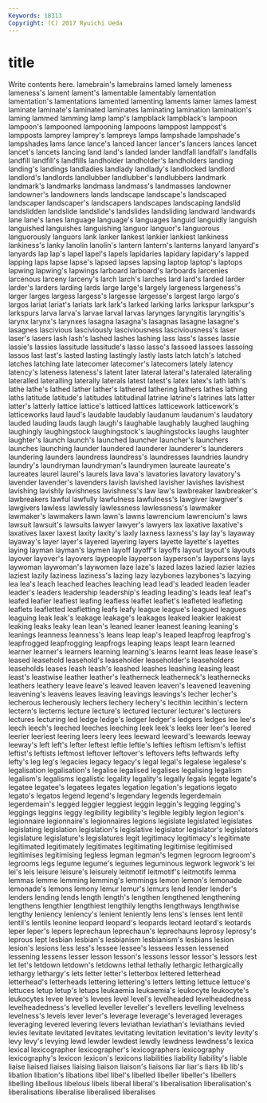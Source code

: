 ```yaml
---
Keywords: 18313 
Copyright: (C) 2017 Ryuichi Ueda
---
```


# title

Write contents here.
lamebrain's lamebrains lamed lamely lameness lameness's lament lament's
lamentable lamentably lamentation lamentation's lamentations lamented lamenting laments lamer lames
lamest laminate laminate's laminated laminates laminating lamination lamination's laming lammed
lamming lamp lamp's lampblack lampblack's lampoon lampoon's lampooned lampooning lampoons
lamppost lamppost's lampposts lamprey lamprey's lampreys lamps lampshade lampshade's lampshades
lams lance lance's lanced lancer lancer's lancers lances lancet lancet's
lancets lancing land land's landed lander landfall landfall's landfalls landfill
landfill's landfills landholder landholder's landholders landing landing's landings landladies landlady
landlady's landlocked landlord landlord's landlords landlubber landlubber's landlubbers landmark landmark's
landmarks landmass landmass's landmasses landowner landowner's landowners lands landscape landscape's
landscaped landscaper landscaper's landscapers landscapes landscaping landslid landslidden landslide landslide's
landslides landsliding landward landwards lane lane's lanes language language's languages
languid languidly languish languished languishes languishing languor languor's languorous languorously
languors lank lanker lankest lankier lankiest lankiness lankiness's lanky lanolin
lanolin's lantern lantern's lanterns lanyard lanyard's lanyards lap lap's lapel
lapel's lapels lapidaries lapidary lapidary's lapped lapping laps lapse lapse's
lapsed lapses lapsing laptop laptop's laptops lapwing lapwing's lapwings larboard
larboard's larboards larcenies larcenous larceny larceny's larch larch's larches lard
lard's larded larder larder's larders larding lards large large's largely
largeness largeness's larger larges largess largess's largesse largesse's largest largo
largo's largos lariat lariat's lariats lark lark's larked larking larks
larkspur larkspur's larkspurs larva larva's larvae larval larvas larynges laryngitis
laryngitis's larynx larynx's larynxes lasagna lasagna's lasagnas lasagne lasagne's lasagnes
lascivious lasciviously lasciviousness lasciviousness's laser laser's lasers lash lash's lashed
lashes lashing lass lass's lasses lassie lassie's lassies lassitude lassitude's
lasso lasso's lassoed lassoes lassoing lassos last last's lasted lasting
lastingly lastly lasts latch latch's latched latches latching late latecomer
latecomer's latecomers lately latency latency's lateness lateness's latent later lateral
lateral's lateraled lateraling lateralled lateralling laterally laterals latest latest's latex
latex's lath lath's lathe lathe's lathed lather lather's lathered lathering
lathers lathes lathing laths latitude latitude's latitudes latitudinal latrine latrine's
latrines lats latter latter's latterly lattice lattice's latticed lattices latticework
latticework's latticeworks laud laud's laudable laudably laudanum laudanum's laudatory lauded
lauding lauds laugh laugh's laughable laughably laughed laughing laughingly laughingstock
laughingstock's laughingstocks laughs laughter laughter's launch launch's launched launcher launcher's
launchers launches launching launder laundered launderer launderer's launderers laundering launders
laundress laundress's laundresses laundries laundry laundry's laundryman laundryman's laundrymen laureate
laureate's laureates laurel laurel's laurels lava lava's lavatories lavatory lavatory's
lavender lavender's lavenders lavish lavished lavisher lavishes lavishest lavishing lavishly
lavishness lavishness's law law's lawbreaker lawbreaker's lawbreakers lawful lawfully lawfulness
lawfulness's lawgiver lawgiver's lawgivers lawless lawlessly lawlessness lawlessness's lawmaker lawmaker's
lawmakers lawn lawn's lawns lawrencium lawrencium's laws lawsuit lawsuit's lawsuits
lawyer lawyer's lawyers lax laxative laxative's laxatives laxer laxest laxity
laxity's laxly laxness laxness's lay lay's layaway layaway's layer layer's
layered layering layers layette layette's layettes laying layman layman's laymen
layoff layoff's layoffs layout layout's layouts layover layover's layovers laypeople
layperson layperson's laypersons lays laywoman laywoman's laywomen laze laze's lazed
lazes lazied lazier lazies laziest lazily laziness laziness's lazing lazy
lazybones lazybones's lazying lea lea's leach leached leaches leaching lead
lead's leaded leaden leader leader's leaders leadership leadership's leading leading's
leads leaf leaf's leafed leafier leafiest leafing leafless leaflet leaflet's
leafleted leafleting leaflets leafletted leafletting leafs leafy league league's leagued
leagues leaguing leak leak's leakage leakage's leakages leaked leakier leakiest
leaking leaks leaky lean lean's leaned leaner leanest leaning leaning's
leanings leanness leanness's leans leap leap's leaped leapfrog leapfrog's leapfrogged
leapfrogging leapfrogs leaping leaps leapt learn learned learner learner's learners
learning learning's learns learnt leas lease lease's leased leasehold leasehold's
leaseholder leaseholder's leaseholders leaseholds leases leash leash's leashed leashes leashing
leasing least least's leastwise leather leather's leatherneck leatherneck's leathernecks leathers
leathery leave leave's leaved leaven leaven's leavened leavening leavening's leavens
leaves leaving leavings leavings's lecher lecher's lecherous lecherously lechers lechery
lechery's lecithin lecithin's lectern lectern's lecterns lecture lecture's lectured lecturer
lecturer's lecturers lectures lecturing led ledge ledge's ledger ledger's ledgers
ledges lee lee's leech leech's leeched leeches leeching leek leek's
leeks leer leer's leered leerier leeriest leering leers leery lees
leeward leeward's leewards leeway leeway's left left's lefter leftest leftie
leftie's lefties leftism leftism's leftist leftist's leftists leftmost leftover leftover's
leftovers lefts leftwards lefty lefty's leg leg's legacies legacy legacy's
legal legal's legalese legalese's legalisation legalisation's legalise legalised legalises legalising
legalism legalism's legalisms legalistic legality legality's legally legals legate legate's
legatee legatee's legatees legates legation legation's legations legato legato's legatos
legend legend's legendary legends legerdemain legerdemain's legged leggier leggiest leggin
leggin's legging legging's leggings leggins leggy legibility legibility's legible legibly
legion legion's legionnaire legionnaire's legionnaires legions legislate legislated legislates legislating
legislation legislation's legislative legislator legislator's legislators legislature legislature's legislatures legit
legitimacy legitimacy's legitimate legitimated legitimately legitimates legitimating legitimise legitimised legitimises
legitimising legless legman legman's legmen legroom legroom's legrooms legs legume
legume's legumes leguminous legwork legwork's lei lei's leis leisure leisure's
leisurely leitmotif leitmotif's leitmotifs lemma lemmas lemme lemming lemming's lemmings
lemon lemon's lemonade lemonade's lemons lemony lemur lemur's lemurs lend
lender lender's lenders lending lends length length's lengthen lengthened lengthening
lengthens lengthier lengthiest lengthily lengths lengthways lengthwise lengthy leniency leniency's
lenient leniently lens lens's lenses lent lentil lentil's lentils leonine
leopard leopard's leopards leotard leotard's leotards leper leper's lepers leprechaun
leprechaun's leprechauns leprosy leprosy's leprous lept lesbian lesbian's lesbianism lesbianism's
lesbians lesion lesion's lesions less less's lessee lessee's lessees lessen
lessened lessening lessens lesser lesson lesson's lessons lessor lessor's lessors
lest let let's letdown letdown's letdowns lethal lethally lethargic lethargically
lethargy lethargy's lets letter letter's letterbox lettered letterhead letterhead's letterheads
lettering lettering's letters letting lettuce lettuce's lettuces letup letup's letups
leukaemia leukaemia's leukocyte leukocyte's leukocytes levee levee's levees level level's
levelheaded levelheadedness levelheadedness's levelled leveller leveller's levellers levelling levelness levelness's
levels lever lever's leverage leverage's leveraged leverages leveraging levered levering
levers leviathan leviathan's leviathans levied levies levitate levitated levitates levitating
levitation levitation's levity levity's levy levy's levying lewd lewder lewdest
lewdly lewdness lewdness's lexica lexical lexicographer lexicographer's lexicographers lexicography lexicography's
lexicon lexicon's lexicons liabilities liability liability's liable liaise liaised liaises
liaising liaison liaison's liaisons liar liar's liars lib lib's libation
libation's libations libel libel's libelled libeller libeller's libellers libelling libellous
libelous libels liberal liberal's liberalisation liberalisation's liberalisations liberalise liberalised liberalises
